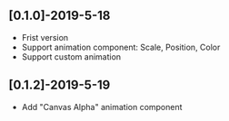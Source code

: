 ## [0.1.0]-2019-5-18
- Frist version
- Support animation component: Scale, Position, Color
- Support custom animation
## [0.1.2]-2019-5-19
- Add "Canvas Alpha" animation component
